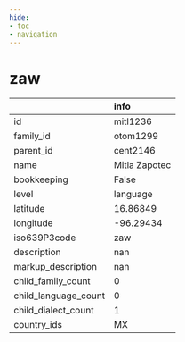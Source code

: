 ```yaml
---
hide:
- toc
- navigation
---
```

# zaw
|                      | info          |
|:---------------------|:--------------|
| id                   | mitl1236      |
| family_id            | otom1299      |
| parent_id            | cent2146      |
| name                 | Mitla Zapotec |
| bookkeeping          | False         |
| level                | language      |
| latitude             | 16.86849      |
| longitude            | -96.29434     |
| iso639P3code         | zaw           |
| description          | nan           |
| markup_description   | nan           |
| child_family_count   | 0             |
| child_language_count | 0             |
| child_dialect_count  | 1             |
| country_ids          | MX            |